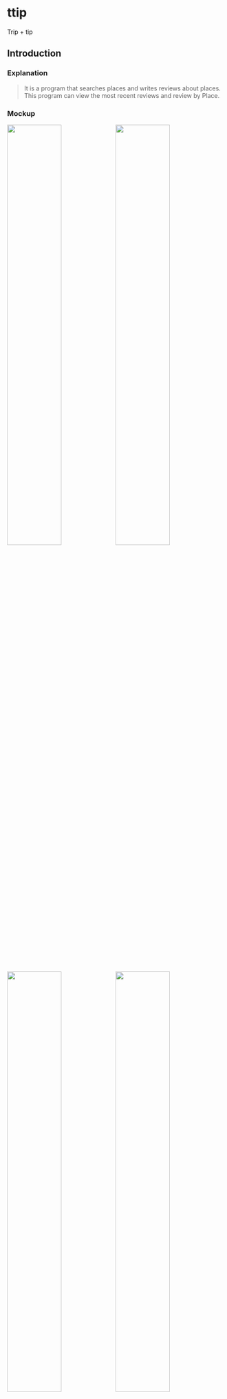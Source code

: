 # ttip
Trip + tip

## Introduction
</hr>

### Explanation

> It is a program that searches places and writes reviews about places.
> This program can view the most recent reviews and review by Place.

### Mockup
<img src="https://user-images.githubusercontent.com/48439674/73098350-0fdb3300-3e9e-11ea-9b55-54681b2f2cfd.jpg" width="50%"><img src="https://user-images.githubusercontent.com/48439674/73098352-0fdb3300-3e9e-11ea-8e17-0fd22866d5cf.jpg" width="50%">

<img src="https://user-images.githubusercontent.com/48439674/73098354-12d62380-3e9e-11ea-9ea6-6b0bb4922ca2.png" width="50%"><img src="https://user-images.githubusercontent.com/48439674/73098355-12d62380-3e9e-11ea-8986-e92fe8aa5d69.png" width="50%">
<img src="https://user-images.githubusercontent.com/48439674/73098351-0fdb3300-3e9e-11ea-9b31-33a2c707e47d.jpg" width="50%">

### How to use

> 1. You can see the latest reviews on the website and Click on the "Search More" button if you want to see more.

> 2. Select 'City,Category' and type a place name and click the search button.

> 3. A list of locations is displayed, and clicking the Detail button comes up with a detailed page about the location.

> 4. On the Details page, you can see the store image, store name and address, brief description and review.

> 5. Click the "Add Review" button to go to the review registration page.

> 6. You can edit or delete a registered review.

</hr>

## Development environment
</hr>
<ul>
  <li>.Net Framework
  <li>Microsoft SQL Server
  <li>Bootstrap(version 4.4.1)
</ul>
